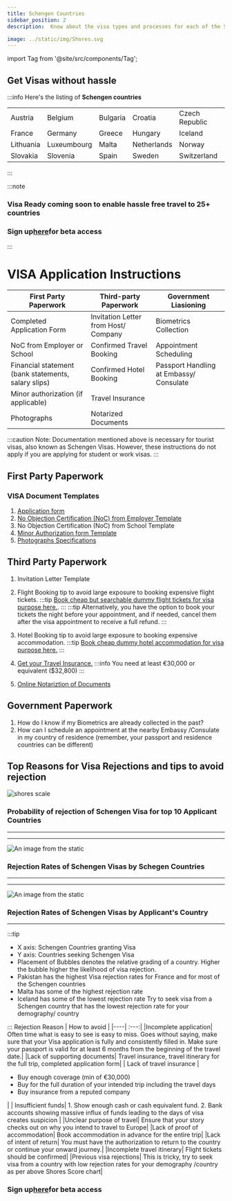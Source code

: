 ```yaml
---
title: Schengen Countries
sidebar_position: 2
description:  Know about the visa types and processes for each of the Schengen Countries.

image: ../static/img/Shores.svg
---
```


import Tag from '@site/src/components/Tag';

## Get Visas without hassle
:::info
Here's the listing of **Schengen countries**

| | | | | | | |
|----| ---| ---|---|---|---|---|
| Austria     | Belgium   |Bulgaria   | Croatia       |Czech Republic   |Denmark    |Estonia    | Finland | 
| France      | Germany   | Greece    | Hungary       |Iceland          |Italy      | Latvia    | Liechtenstein|
| Lithuania   |Luxeumbourg| Malta     | Netherlands   |Norway           | Poland    | Portugal  | Romania| 
| Slovakia    | Slovenia  | Spain     | Sweden        |Switzerland
:::

:::note
### <Tag color="#3399FF">Visa Ready</Tag> coming soon to enable hassle free travel to 25+ countries
### Sign up<Tag color="#ffff00">[here](https://forms.gle/ZcgejFST9XRTyorJ6)</Tag>for <Tag color="#FF5733">beta access</Tag>
:::

  ##
# VISA Application Instructions
| First Party Paperwork | Third-party Paperwork | Government Liasioning |
|----| ---| ---|
| Completed Application Form                         | Invitation Letter from Host/ Company      |Biometrics Collection                      |
| NoC from Employer or School                        | Confirmed Travel Booking                  |Appointment Scheduling                     |
| Financial statement (bank statements, salary slips)| Confirmed Hotel Booking                   | Passport Handling at Embassy/ Consulate   |
| Minor authorization (if applicable)                | Travel Insurance                          |                                           |
| Photographs                                        | Notarized Documents                       |                                           |

:::caution
Note: Documentation mentioned above is necessary for tourist visas, also known as Schengen Visas. However, these instructions do not apply if you are applying for student or work visas.
:::


## First Party Paperwork
### VISA Document Templates
1. [Application form](https://drive.google.com/file/d/1121z_atnTck6qZqaY14MbiBZC2wsNJb0/view?usp=drive_link)
2. [No Objection Certification (NoC) from Employer Template](https://docs.google.com/document/d/1712T7LsoqOwMQv-s7HEiZPJW8D2EoAmXF3yoeRxW-ek/edit?usp=drive_link)
3. No Objection Certification (NoC) from School Template 
4. [Minor Authorization form Template](https://docs.google.com/document/d/1lUVQYc6_s_7lSaOcBSgq-pkRF_umuJZK/edit?usp=drive_link&ouid=105787849237823676654&rtpof=true&sd=true)
5. [Photographs Specifications](https://www.government.nl/topics/identification-documents/requirements-for-photos)


## Third Party Paperwork
1. Invitation Letter Template
2. Flight Booking tip to avoid large exposure to booking expensive flight tickets. 
:::tip
[Book cheap but searchable dummy flight tickets for visa purpose here.](https://dummyflights.com/). 
:::
:::tip
Alternatively, you have the option to book your tickets the night before your appointment, and if needed, cancel them after the visa appointment to receive a full refund.
:::

3. Hotel Booking tip to avoid large exposure to booking expensive accommodation. 
:::tip
[Book cheap dummy hotel accommodation for visa purpose here.](https://dummyflights.com/)
:::

4. [Get your Travel Insurance.](https://www.axatravelinsurance.com/destination/schengen?utm_source=google&utm_medium=cpc&utm_campaign=AXA_{campaignName}_{adgroupName}&utm_term=&gad_source=1&gclid=CjwKCAjwtqmwBhBVEiwAL-WAYU6GESd5jAUAWUAOZac7u-zq9Km4UmLHPPhOYqPb3OF9yBkUk_BKwhoCOkYQAvD_BwE) 
:::info
You need at least €30,000 or equivalent ($32,800)
:::
5. [Online Notariztion of Documents](https://www.notarize.com/)


## Government Paperwork
1. How do I know if my Biometrics are already collected in the past?
2. How can I schedule an appointment at the nearby Embassy /Consulate in my country of residence (remember, your passport and residence countries can be different)


## Top Reasons for Visa Rejections and tips to avoid rejection

![shores scale](/img/Shores.svg)
### Probability of rejection of Schengen Visa for top 10 Applicant Countries

---
---

![An image from the static](/img/RejRate-ScCou.png)
### Rejection Rates of Schengen Visas by Schegen Countries

---
---

![An image from the static](/img/RejRate-AppCou.png)
### Rejection Rates of Schengen Visas by Applicant's Country


---

:::tip
- X axis: Schengen Countries granting Visa
- Y axis: Countries seeking Schengen Visa
- Placement of Bubbles denotes the relative grading of a country. Higher the bubble higher the likelihood of visa rejection.
- Pakistan has the highest Visa rejection rates for France and for most of the Schengen countries
- Malta has some of the highest rejection rate
- Iceland has some of the lowest rejection rate
Try to seek visa from a Schengen country that has the lowest rejection rate for your demography/ country

:::
 Rejection Reason | How to avoid |
|----| :---:|
|Incomplete application| Often time what is easy to see is easy to miss. Goes without saying, make sure that your Visa application is fully and consistently filled in. Make sure your passport is valid for at least 6 months from the beginning of the travel date.|
|Lack of supporting documents| Travel insurance, travel itinerary for the full trip, completed application form|
| Lack of travel insurance | <ul><li>Buy enough coverage (min of €30,000)</li><li>Buy for the full duration of your intended trip including the travel days</li><li>Buy insurance from a reputed company</li></ul>|
| Insufficient funds| 1. Show enough cash or cash equivalent fund. 2. Bank accounts showing massive influx of funds leading to the days of visa creates suspicion |
|Unclear purpose of travel| Ensure that your story checks out on why you intend to travel to Europe|
|Lack of proof of accommodation| Book accommodation in advance for the entire trip|
|Lack of intent of return| You must have the authorization to return to the country or continue your onward journey.|
|Incomplete travel itinerary| Flight tickets should be confirmed|
|Previous visa rejections| This is tricky, try to seek visa from a country with low rejection rates for your demography /country as per above Shores Score chart|



### Sign up<Tag color="#ffff00">[here](https://forms.gle/ZcgejFST9XRTyorJ6)</Tag>for <Tag color="#FF5733">beta access</Tag>